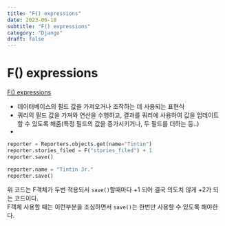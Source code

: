 ```yaml
---
title: "F() expressions"
date: 2023-06-18
subtitle: "F() expressions"
category: "Django"
draft: false
---
```


# F() expressions

[F() expressions](https://docs.djangoproject.com/en/4.2/ref/models/expressions/#django.db.models.F)

- 데이터베이스의 필드 값을 가져오거나 조작하는 데 사용되는 표현식
- 쿼리의 필드 값을 가져와 연산을 수행하고, 결과를 쿼리에 사용하여 값을 업데이트 할 수 있도록 해줌(특정 필드의 값을 증가시키거나, 두 필드를 더하는 등..)
-

```python
reporter = Reporters.objects.get(name="Tintin")
reporter.stories_filed = F("stories_filed") + 1
reporter.save()

reporter.name = "Tintin Jr."
reporter.save()
```

위 코드는 F객체가 두번 적용되서 `save()`할때마다 +1 되어 결국 의도치 않게 +2가 되는 코드이다.  
F객체 사용할 때는 이런부분을 조심하면서 `save()`는 한번만 사용할 수 있도록 해야한다.
